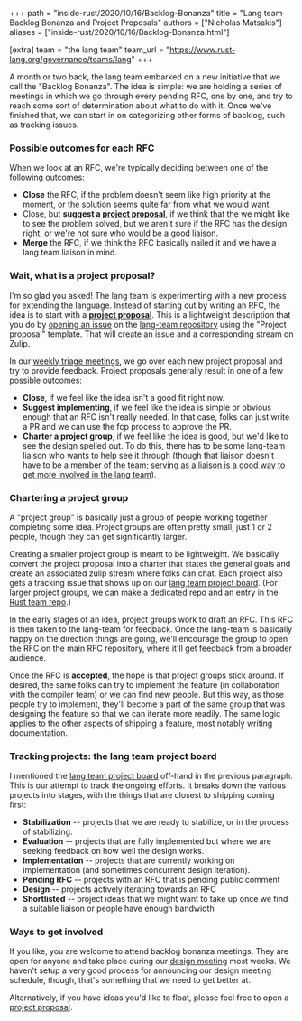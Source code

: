 +++
path = "inside-rust/2020/10/16/Backlog-Bonanza"
title = "Lang team Backlog Bonanza and Project Proposals"
authors = ["Nicholas Matsakis"]
aliases = ["inside-rust/2020/10/16/Backlog-Bonanza.html"]

[extra]
team = "the lang team"
team_url = "https://www.rust-lang.org/governance/teams/lang"
+++

A month or two back, the lang team embarked on a new initiative that
we call the "Backlog Bonanza". The idea is simple: we are holding a
series of meetings in which we go through every pending RFC, one by
one, and try to reach some sort of determination about what to do with
it.  Once we've finished that, we can start in on categorizing other
forms of backlog, such as tracking issues.

### Possible outcomes for each RFC

When we look at an RFC, we're typically deciding between one of the following outcomes:

* **Close** the RFC, if the problem doesn't seem like high priority at the moment, or the solution seems quite far from what we would want.
* Close, but **suggest a [project proposal]**, if we think that the we might like to see the problem solved, but we aren't sure if the RFC has the design right, or we're not sure who would be a good liaison.
* **Merge** the RFC, if we think the RFC basically nailed it and we have a lang team liaison in mind.

[project proposal]: https://lang-team.rust-lang.org/proposing_a_project.html

### Wait, what is a project proposal?

I'm so glad you asked! The lang team is experimenting with a new
process for extending the language. Instead of starting out by writing
an RFC, the idea is to start with a **[project proposal]**. This is a
lightweight description that you do by [opening an issue] on the
[lang-team repository] using the "Project proposal" template. That
will create an issue and a corresponding stream on Zulip.

[lang-team repository]: https://github.com/rust-lang/lang-team/
[opening an issue]: https://github.com/rust-lang/lang-team/issues/new/choose

In our [weekly triage meetings], we go over each new project proposal
and try to provide feedback. Project proposals generally result in one
of a few possible outcomes:

* **Close**, if we feel like the idea isn't a good fit right now.
* **Suggest implementing**, if we feel like the idea is simple or obvious enough that an RFC isn't really needed. In that case, folks can just write a PR and we can use the fcp process to approve the PR.
* **Charter a project group**, if we feel like the idea is good, but we'd like to see the design spelled out. To do this, there has to be some lang-team liaison who wants to help see it through (though that liaison doesn't have to be a member of the team; [serving as a liaison is a good way to get more involved in the lang team][path]).

[weekly triage meetings]: https://lang-team.rust-lang.org/meetings.html
[path]: https://blog.rust-lang.org/inside-rust/2020/07/09/lang-team-path-to-membership.html

### Chartering a project group

A "project group" is basically just a group of people working together
completing some idea. Project groups are often pretty small, just 1 or 2
people, though they can get significantly larger.

Creating a smaller project group is meant to be lightweight. We
basically convert the project proposal into a charter that states the
general goals and create an associated zulip stream where folks can
chat. Each project also gets a tracking issue that shows up on our
[lang team project board]. (For larger project groups, we can make a
dedicated repo and an entry in the [Rust team repo].)

[recent example]: https://github.com/rust-lang/lang-team/tree/master/projects/declarative-macro-repetition-counts
[Rust team repo]: https://github.com/rust-lang/team
[lang team project board]: https://github.com/rust-lang/lang-team/projects/2

In the early stages of an idea, project groups work to draft an
RFC. This RFC is then taken to the lang-team for feedback. Once the
lang-team is basically happy on the direction things are going, we'll
encourage the group to open the RFC on the main RFC repository, where
it'll get feedback from a broader audience.

Once the RFC is **accepted**, the hope is that project groups stick
around. If desired, the same folks can try to implement the feature
(in collaboration with the compiler team) or we can find new people.
But this way, as those people try to implement, they'll become a part
of the same group that was designing the feature so that we can
iterate more readily. The same logic applies to the other aspects of
shipping a feature, most notably writing documentation.

### Tracking projects: the lang team project board

I mentioned the [lang team project board] off-hand in the previous
paragraph. This is our attempt to track the ongoing efforts. It breaks
down the various projects into stages, with the things that are closest
to shipping coming first:

* **Stabilization** -- projects that we are ready to stabilize, or in
  the process of stabilizing.
* **Evaluation** -- projects that are fully implemented but where we are
  seeking feedback on how well the design works.
* **Implementation** -- projects that are currently working on implementation
  (and sometimes concurrent design iteration).
* **Pending RFC** -- projects with an RFC that is pending public comment
* **Design** -- projects actively iterating towards an RFC
* **Shortlisted** -- project ideas that we might want to take up once we
  find a suitable liaison or people have enough bandwidth
  
### Ways to get involved

If you like, you are welcome to attend backlog bonanza meetings. They
are open for anyone and take place during our [design meeting]
most weeks. We haven't setup a very good process for announcing our
design meeting schedule, though, that's something that we need to get
better at.

[design meeting]: https://lang-team.rust-lang.org/meetings.html

Alternatively, if you have ideas you'd like to float, please feel free
to open a [project proposal].
